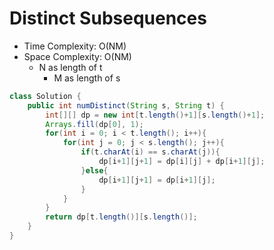 # Distinct Subsequences

- Time Complexity: O(NM)
- Space Complexity: O(NM)
  - N as length of t
    - M as length of s

```java
class Solution {
    public int numDistinct(String s, String t) {
        int[][] dp = new int[t.length()+1][s.length()+1];
        Arrays.fill(dp[0], 1);
        for(int i = 0; i < t.length(); i++){
            for(int j = 0; j < s.length(); j++){
                if(t.charAt(i) == s.charAt(j)){
                    dp[i+1][j+1] = dp[i][j] + dp[i+1][j];
                }else{
                    dp[i+1][j+1] = dp[i+1][j];
                }
            }
        }
        return dp[t.length()][s.length()];
    }
}
```

